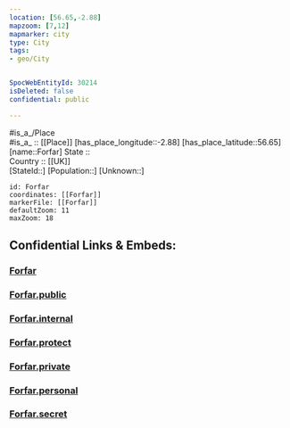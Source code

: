 ```yaml
---
location: [56.65,-2.88] 
mapzoom: [7,12] 
mapmarker: city 
type: City
tags:
- geo/City


SpocWebEntityId: 30214
isDeleted: false
confidential: public

---
```

#is_a_/Place  
#is_a_ :: [[Place]] 
[has_place_longitude::-2.88] 
[has_place_latitude::56.65] 
[name::Forfar] 
State ::  
Country :: [[UK]]  
[StateId::] 
[Population::] 
[Unknown::] 


```leaflet
id: Forfar
coordinates: [[Forfar]] 
markerFile: [[Forfar]] 
defaultZoom: 11 
maxZoom: 18
```


## Confidential Links & Embeds: 

### [Forfar](/_Standards/Earth/Continent/Europe/Europe~North/UK/Scotland/counties~Scotland/Angus/cities~Angus/Forfar.md) 

### [Forfar.public](/_public/Earth/Continent/Europe/Europe~North/UK/Scotland/counties~Scotland/Angus/cities~Angus/Forfar.public.md) 

### [Forfar.internal](/_internal/Earth/Continent/Europe/Europe~North/UK/Scotland/counties~Scotland/Angus/cities~Angus/Forfar.internal.md) 

### [Forfar.protect](/_protect/Earth/Continent/Europe/Europe~North/UK/Scotland/counties~Scotland/Angus/cities~Angus/Forfar.protect.md) 

### [Forfar.private](/_private/Earth/Continent/Europe/Europe~North/UK/Scotland/counties~Scotland/Angus/cities~Angus/Forfar.private.md) 

### [Forfar.personal](/_personal/Earth/Continent/Europe/Europe~North/UK/Scotland/counties~Scotland/Angus/cities~Angus/Forfar.personal.md) 

### [Forfar.secret](/_secret/Earth/Continent/Europe/Europe~North/UK/Scotland/counties~Scotland/Angus/cities~Angus/Forfar.secret.md)

